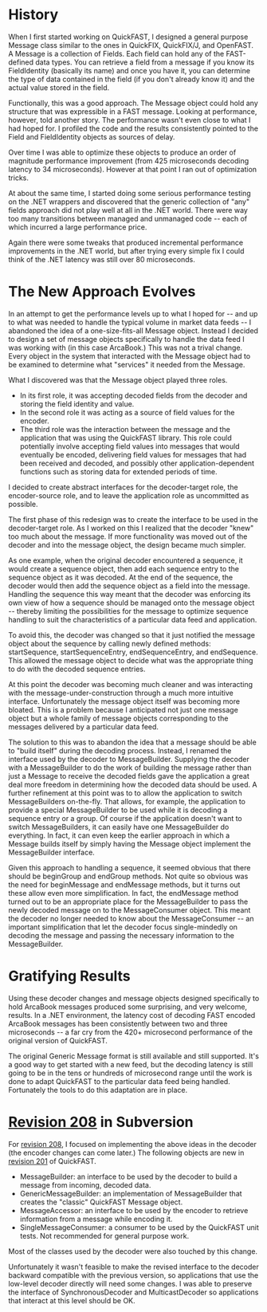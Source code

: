 # History #
When I first started working on QuickFAST, I designed a general purpose Message class similar to the ones in QuickFIX, QuickFIX/J, and OpenFAST.  A Message is a collection of  Fields.  Each field can hold any of the FAST-defined data types.  You can retrieve a field from a message if you know its FieldIdentity (basically its name) and once you have it, you can determine the type of data contained in the field (if you don't already know it) and the actual value stored in the field.

Functionally, this was a good approach.  The Message object could hold any structure that was expressible in a FAST message.  Looking at performance, however, told another story.  The performance wasn't even close to what I had hoped for.  I profiled the code and the results consistently pointed to the Field and FieldIdentity objects as sources of delay.

Over time I was able to optimize these objects to produce an order of magnitude performance improvement (from 425 microseconds decoding latency to 34 microseconds).  However at that point I ran out of optimization tricks.

At about the same time, I started doing some serious performance testing on the .NET wrappers and discovered that the generic collection of "any" fields approach did not play well at all in the .NET world.   There were way too many transitions between managed and unmanaged code -- each of which incurred a large performance price.

Again there were some tweaks that produced incremental performance improvements in the .NET world, but after trying every simple fix I could think of the .NET latency was still over 80 microseconds.

# The New Approach Evolves #
In an attempt to get the performance levels up to what I hoped for -- and up to what was needed to handle the typical volume in market data feeds -- I abandoned the idea of a one-size-fits-all Message object.  Instead I decided to design a set of message objects specifically to handle the data feed I was working with (in this case ArcaBook.)  This was not a trival change.   Every object in the system that interacted with the Message object had to be examined to determine what "services" it needed from the Message.

What I discovered was that the Message object played three roles.

  * In its first role, it was accepting decoded fields from the decoder and storing the field identity and value.
  * In the second role it was acting as a source of field values for the encoder.
  * The third role was the interaction between the message and the application that was using the QuickFAST library.  This role could potentially involve accepting field values into messages that would eventually be encoded, delivering field values for messages that had been received and decoded, and possibly other application-dependent functions such as storing data for extended periods of time.

I decided to create abstract interfaces for the decoder-target role, the encoder-source role, and to leave the application role as uncommitted as possible.

The first phase of this redesign was to create the interface to be used in the decoder-target role.  As I worked on this I realized that the decoder "knew" too much about the message.  If more functionality was moved out of the decoder and into the message object, the design became much simpler.

As one example, when the original decoder encountered a sequence, it would create a sequence object, then add each sequence entry to the sequence object as it was decoded.  At the end of the sequence, the decoder would then add the sequence object as a field into the message.  Handling the sequence this way meant that the decoder was enforcing its own view of how a sequence should be managed onto the message object -- thereby limiting the possibilities for the message to optimize sequence handling to suit the characteristics of a particular data feed and application.

To avoid this, the decoder was changed so that it just notified the message object about the sequence by calling newly defined methods: startSequence, startSequenceEntry, endSequenceEntry, and endSequence.   This allowed the message object to decide what was the appropriate thing to do with the decoded sequence entries.

At this point the decoder was becoming much cleaner and was interacting with  the message-under-construction through a much more intuitive interface.  Unfortunately the message object itself was becoming more bloated.   This is a problem because I anticipated not just one message object but a whole family of message objects corresponding to the messages delivered by a particular data feed.

The solution to this was to abandon the idea that a message should be able to "build itself" during the decoding process.  Instead, I renamed the interface used by the decoder to MessageBuilder.   Supplying the decoder with a MessageBuilder to do the work of building the message rather than just a Message to receive the decoded fields gave the application a great deal more freedom in determining how the decoded data should be used.   A further refinement at this point was to to allow the application to switch MessageBuilders on-the-fly.  That allows, for example, the application to provide a special MessageBuilder to be used while it is decoding a sequence entry or a group.   Of course if the application doesn't want to switch MessageBuilders, it can easily have one MessageBuilder do everything.  In fact, it can even keep the earlier approach in which a Message builds itself by simply having the Message object implement the MessageBuilder interface.

Given this approach to handling a sequence, it seemed obvious that there should be beginGroup and endGroup methods.  Not quite so obvious was the need for beginMessage and endMessage methods, but it turns out these allow even more simplification.  In fact, the endMessage method turned out to be an appropriate place for the MessageBuilder to pass the newly decoded message on to the MessageConsumer object.   This meant the decoder no longer needed to know about the MessageConsumer -- an important simplification that let the decoder focus single-mindedly on decoding the message and passing the necessary information to the MessageBuilder.

# Gratifying Results #
Using these decoder changes and message objects designed specifically to hold ArcaBook messages produced some surprising, and very welcome, results.   In a .NET environment, the latency cost of decoding FAST encoded ArcaBook messages has been consistently between two and three microseconds -- a far cry from the 420+ microsecond performance of the original version of QuickFAST.

The original Generic Message format is still available and still supported. It's a good way to get started with a new feed, but the decoding latency is still going to be in the tens or hundreds of microsecond range until the work is done to adapt QuickFAST to the particular data feed being handled.   Fortunately the tools to do this adaptation are in place.

# [Revision 208](https://code.google.com/p/quickfast/source/detail?r=208) in Subversion #

For [revision 208](https://code.google.com/p/quickfast/source/detail?r=208), I focused on implementing the above ideas in the decoder (the encoder changes can come later.)  The following objects are new in [revision 201](https://code.google.com/p/quickfast/source/detail?r=201) of QuickFAST.

  * MessageBuilder: an interface to be used by the decoder to build a message from incoming, decoded data.
  * GenericMessageBuilder: an implementation of MessageBuilder that creates the "classic" QuickFAST Message object.
  * MessageAccessor: an interface to be used by the encoder to retrieve information from a message while encoding it.
  * SingleMessageConsumer: a consumer to be used by the QuickFAST unit tests.  Not recommended for general purpose work.

Most of the classes used by the decoder were also touched by this change.

Unfortunately it wasn't feasible to make the revised interface to the decoder backward compatible with the previous version, so applications that use the low-level decoder directly will need some changes.   I was able to preserve the interface of SynchronousDecoder and MulticastDecoder so applications that interact at this level should be OK.